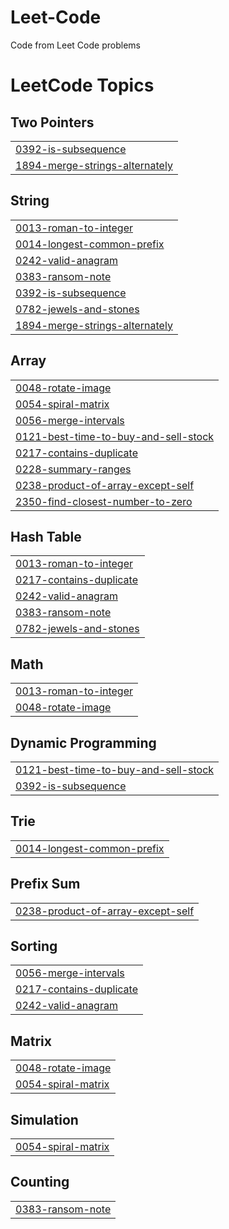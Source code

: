 # Leet-Code
Code from Leet Code problems

<!---LeetCode Topics Start-->
# LeetCode Topics
## Two Pointers
|  |
| ------- |
| [0392-is-subsequence](https://github.com/Patrickzhu43/Leet-Code/tree/master/0392-is-subsequence) |
| [1894-merge-strings-alternately](https://github.com/Patrickzhu43/Leet-Code/tree/master/1894-merge-strings-alternately) |
## String
|  |
| ------- |
| [0013-roman-to-integer](https://github.com/Patrickzhu43/Leet-Code/tree/master/0013-roman-to-integer) |
| [0014-longest-common-prefix](https://github.com/Patrickzhu43/Leet-Code/tree/master/0014-longest-common-prefix) |
| [0242-valid-anagram](https://github.com/Patrickzhu43/Leet-Code/tree/master/0242-valid-anagram) |
| [0383-ransom-note](https://github.com/Patrickzhu43/Leet-Code/tree/master/0383-ransom-note) |
| [0392-is-subsequence](https://github.com/Patrickzhu43/Leet-Code/tree/master/0392-is-subsequence) |
| [0782-jewels-and-stones](https://github.com/Patrickzhu43/Leet-Code/tree/master/0782-jewels-and-stones) |
| [1894-merge-strings-alternately](https://github.com/Patrickzhu43/Leet-Code/tree/master/1894-merge-strings-alternately) |
## Array
|  |
| ------- |
| [0048-rotate-image](https://github.com/Patrickzhu43/Leet-Code/tree/master/0048-rotate-image) |
| [0054-spiral-matrix](https://github.com/Patrickzhu43/Leet-Code/tree/master/0054-spiral-matrix) |
| [0056-merge-intervals](https://github.com/Patrickzhu43/Leet-Code/tree/master/0056-merge-intervals) |
| [0121-best-time-to-buy-and-sell-stock](https://github.com/Patrickzhu43/Leet-Code/tree/master/0121-best-time-to-buy-and-sell-stock) |
| [0217-contains-duplicate](https://github.com/Patrickzhu43/Leet-Code/tree/master/0217-contains-duplicate) |
| [0228-summary-ranges](https://github.com/Patrickzhu43/Leet-Code/tree/master/0228-summary-ranges) |
| [0238-product-of-array-except-self](https://github.com/Patrickzhu43/Leet-Code/tree/master/0238-product-of-array-except-self) |
| [2350-find-closest-number-to-zero](https://github.com/Patrickzhu43/Leet-Code/tree/master/2350-find-closest-number-to-zero) |
## Hash Table
|  |
| ------- |
| [0013-roman-to-integer](https://github.com/Patrickzhu43/Leet-Code/tree/master/0013-roman-to-integer) |
| [0217-contains-duplicate](https://github.com/Patrickzhu43/Leet-Code/tree/master/0217-contains-duplicate) |
| [0242-valid-anagram](https://github.com/Patrickzhu43/Leet-Code/tree/master/0242-valid-anagram) |
| [0383-ransom-note](https://github.com/Patrickzhu43/Leet-Code/tree/master/0383-ransom-note) |
| [0782-jewels-and-stones](https://github.com/Patrickzhu43/Leet-Code/tree/master/0782-jewels-and-stones) |
## Math
|  |
| ------- |
| [0013-roman-to-integer](https://github.com/Patrickzhu43/Leet-Code/tree/master/0013-roman-to-integer) |
| [0048-rotate-image](https://github.com/Patrickzhu43/Leet-Code/tree/master/0048-rotate-image) |
## Dynamic Programming
|  |
| ------- |
| [0121-best-time-to-buy-and-sell-stock](https://github.com/Patrickzhu43/Leet-Code/tree/master/0121-best-time-to-buy-and-sell-stock) |
| [0392-is-subsequence](https://github.com/Patrickzhu43/Leet-Code/tree/master/0392-is-subsequence) |
## Trie
|  |
| ------- |
| [0014-longest-common-prefix](https://github.com/Patrickzhu43/Leet-Code/tree/master/0014-longest-common-prefix) |
## Prefix Sum
|  |
| ------- |
| [0238-product-of-array-except-self](https://github.com/Patrickzhu43/Leet-Code/tree/master/0238-product-of-array-except-self) |
## Sorting
|  |
| ------- |
| [0056-merge-intervals](https://github.com/Patrickzhu43/Leet-Code/tree/master/0056-merge-intervals) |
| [0217-contains-duplicate](https://github.com/Patrickzhu43/Leet-Code/tree/master/0217-contains-duplicate) |
| [0242-valid-anagram](https://github.com/Patrickzhu43/Leet-Code/tree/master/0242-valid-anagram) |
## Matrix
|  |
| ------- |
| [0048-rotate-image](https://github.com/Patrickzhu43/Leet-Code/tree/master/0048-rotate-image) |
| [0054-spiral-matrix](https://github.com/Patrickzhu43/Leet-Code/tree/master/0054-spiral-matrix) |
## Simulation
|  |
| ------- |
| [0054-spiral-matrix](https://github.com/Patrickzhu43/Leet-Code/tree/master/0054-spiral-matrix) |
## Counting
|  |
| ------- |
| [0383-ransom-note](https://github.com/Patrickzhu43/Leet-Code/tree/master/0383-ransom-note) |
<!---LeetCode Topics End-->